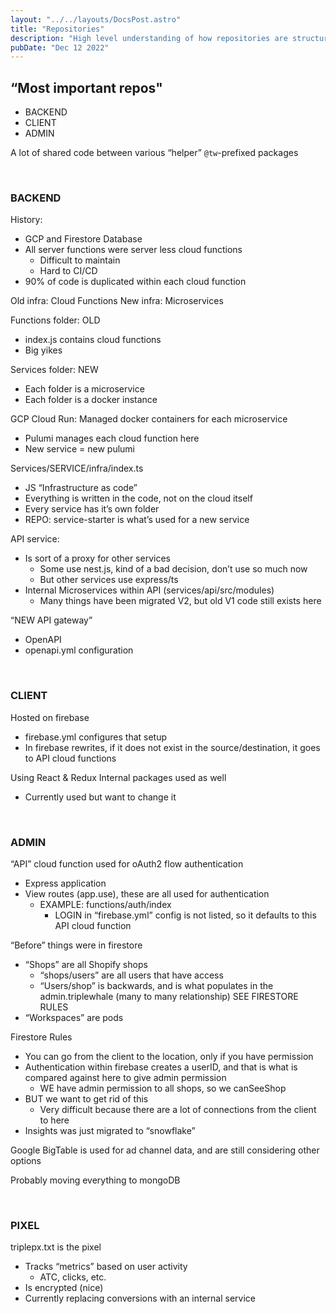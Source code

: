 ```yaml
---
layout: "../../layouts/DocsPost.astro"
title: "Repositories"
description: "High level understanding of how repositories are structured"
pubDate: "Dec 12 2022"
---
```


## “Most important repos"
- BACKEND
- CLIENT
- ADMIN

A lot of shared code between various “helper” `@tw`-prefixed packages

<br>

### BACKEND

History:
- GCP and Firestore Database
- All server functions were server less cloud functions
    - Difficult to maintain
    - Hard to CI/CD
- 90% of code is duplicated within each cloud function

Old infra: Cloud Functions
New infra: Microservices

Functions folder: OLD
- index.js contains cloud functions
- Big yikes

Services folder: NEW
- Each folder is a microservice
- Each folder is a docker instance

GCP Cloud Run: Managed docker containers for each microservice
- Pulumi manages each cloud function here
- New service = new pulumi

Services/SERVICE/infra/index.ts 
- JS “Infrastructure as code”
- Everything is written in the code, not on the cloud itself
- Every service has it’s own folder
- REPO: service-starter is what’s used for a new service


API service: 
- Is sort of a proxy for other services
    - Some use nest.js, kind of a bad decision, don’t use so much now
    - But other services use express/ts
- Internal Microservices within API (services/api/src/modules)
    - Many things have been migrated V2, but old V1 code still exists here

“NEW API gateway”
- OpenAPI
- openapi.yml configuration

<br>

### CLIENT

Hosted on firebase
- firebase.yml configures that setup
- In firebase rewrites, if it does not exist in the source/destination, it goes to API cloud functions

Using React & Redux
Internal packages used as well
- Currently used but want to change it

<br>

### ADMIN

“API” cloud function used for oAuth2 flow authentication
- Express application
- View routes (app.use), these are all used for authentication
    - EXAMPLE: functions/auth/index
        - LOGIN in “firebase.yml” config is not listed, so it defaults to this API cloud function

“Before” things were in firestore
- “Shops” are all Shopify shops
    - “shops/users” are all users that have access
    - “Users/shop” is backwards, and is what populates in the admin.triplewhale (many to many relationship) SEE FIRESTORE RULES
- “Workspaces” are pods

Firestore Rules
- You can go from the client to the location, only if you have permission
- Authentication within firebase creates a userID, and that is what is compared against here to give admin permission
    - WE have admin permission to all shops, so we canSeeShop
- BUT we want to get rid of this
    - Very difficult because there are a lot of connections from the client to here
- Insights was just migrated to “snowflake”

Google BigTable is used for ad channel data, and are still considering other options

Probably moving everything to mongoDB

<br>

### PIXEL

triplepx.txt is the pixel
- Tracks “metrics” based on user activity
    - ATC, clicks, etc.
- Is encrypted (nice)
- Currently replacing conversions with an internal service


